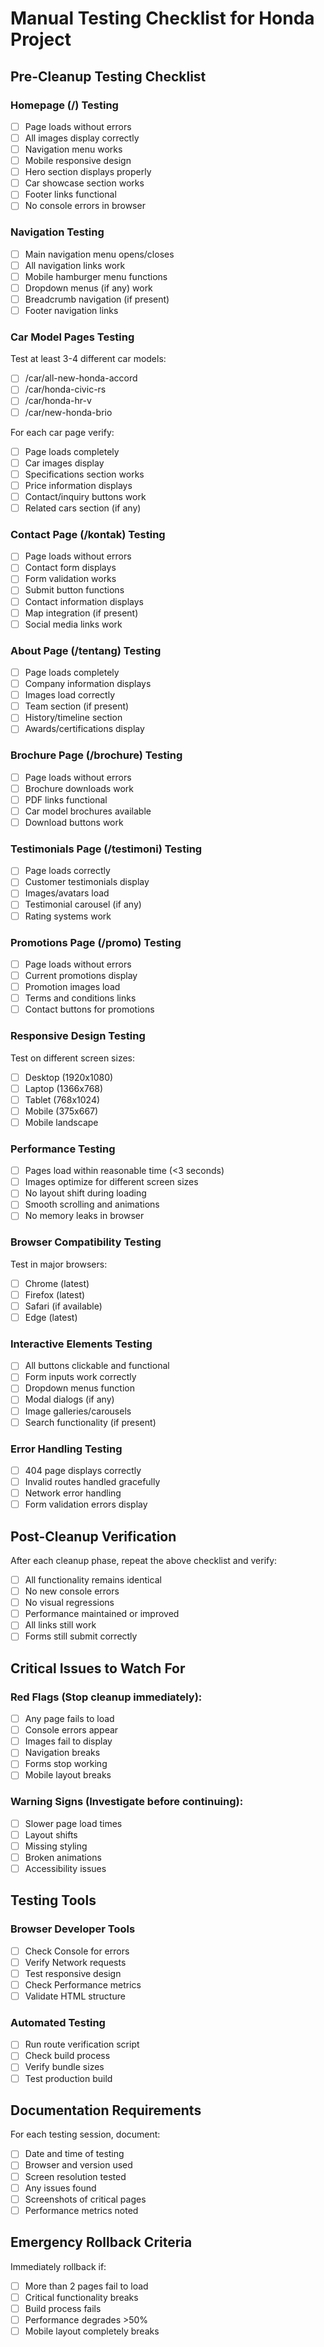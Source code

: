 # Manual Testing Checklist for Honda Project

## Pre-Cleanup Testing Checklist

### Homepage (/) Testing
- [ ] Page loads without errors
- [ ] All images display correctly
- [ ] Navigation menu works
- [ ] Mobile responsive design
- [ ] Hero section displays properly
- [ ] Car showcase section works
- [ ] Footer links functional
- [ ] No console errors in browser

### Navigation Testing
- [ ] Main navigation menu opens/closes
- [ ] All navigation links work
- [ ] Mobile hamburger menu functions
- [ ] Dropdown menus (if any) work
- [ ] Breadcrumb navigation (if present)
- [ ] Footer navigation links

### Car Model Pages Testing
Test at least 3-4 different car models:
- [ ] /car/all-new-honda-accord
- [ ] /car/honda-civic-rs
- [ ] /car/honda-hr-v
- [ ] /car/new-honda-brio

For each car page verify:
- [ ] Page loads completely
- [ ] Car images display
- [ ] Specifications section works
- [ ] Price information displays
- [ ] Contact/inquiry buttons work
- [ ] Related cars section (if any)

### Contact Page (/kontak) Testing
- [ ] Page loads without errors
- [ ] Contact form displays
- [ ] Form validation works
- [ ] Submit button functions
- [ ] Contact information displays
- [ ] Map integration (if present)
- [ ] Social media links work

### About Page (/tentang) Testing
- [ ] Page loads completely
- [ ] Company information displays
- [ ] Images load correctly
- [ ] Team section (if present)
- [ ] History/timeline section
- [ ] Awards/certifications display

### Brochure Page (/brochure) Testing
- [ ] Page loads without errors
- [ ] Brochure downloads work
- [ ] PDF links functional
- [ ] Car model brochures available
- [ ] Download buttons work

### Testimonials Page (/testimoni) Testing
- [ ] Page loads correctly
- [ ] Customer testimonials display
- [ ] Images/avatars load
- [ ] Testimonial carousel (if any)
- [ ] Rating systems work

### Promotions Page (/promo) Testing
- [ ] Page loads without errors
- [ ] Current promotions display
- [ ] Promotion images load
- [ ] Terms and conditions links
- [ ] Contact buttons for promotions

### Responsive Design Testing
Test on different screen sizes:
- [ ] Desktop (1920x1080)
- [ ] Laptop (1366x768)
- [ ] Tablet (768x1024)
- [ ] Mobile (375x667)
- [ ] Mobile landscape

### Performance Testing
- [ ] Pages load within reasonable time (<3 seconds)
- [ ] Images optimize for different screen sizes
- [ ] No layout shift during loading
- [ ] Smooth scrolling and animations
- [ ] No memory leaks in browser

### Browser Compatibility Testing
Test in major browsers:
- [ ] Chrome (latest)
- [ ] Firefox (latest)
- [ ] Safari (if available)
- [ ] Edge (latest)

### Interactive Elements Testing
- [ ] All buttons clickable and functional
- [ ] Form inputs work correctly
- [ ] Dropdown menus function
- [ ] Modal dialogs (if any)
- [ ] Image galleries/carousels
- [ ] Search functionality (if present)

### Error Handling Testing
- [ ] 404 page displays correctly
- [ ] Invalid routes handled gracefully
- [ ] Network error handling
- [ ] Form validation errors display

## Post-Cleanup Verification

After each cleanup phase, repeat the above checklist and verify:
- [ ] All functionality remains identical
- [ ] No new console errors
- [ ] No visual regressions
- [ ] Performance maintained or improved
- [ ] All links still work
- [ ] Forms still submit correctly

## Critical Issues to Watch For

### Red Flags (Stop cleanup immediately):
- [ ] Any page fails to load
- [ ] Console errors appear
- [ ] Images fail to display
- [ ] Navigation breaks
- [ ] Forms stop working
- [ ] Mobile layout breaks

### Warning Signs (Investigate before continuing):
- [ ] Slower page load times
- [ ] Layout shifts
- [ ] Missing styling
- [ ] Broken animations
- [ ] Accessibility issues

## Testing Tools

### Browser Developer Tools
- [ ] Check Console for errors
- [ ] Verify Network requests
- [ ] Test responsive design
- [ ] Check Performance metrics
- [ ] Validate HTML structure

### Automated Testing
- [ ] Run route verification script
- [ ] Check build process
- [ ] Verify bundle sizes
- [ ] Test production build

## Documentation Requirements

For each testing session, document:
- [ ] Date and time of testing
- [ ] Browser and version used
- [ ] Screen resolution tested
- [ ] Any issues found
- [ ] Screenshots of critical pages
- [ ] Performance metrics noted

## Emergency Rollback Criteria

Immediately rollback if:
- [ ] More than 2 pages fail to load
- [ ] Critical functionality breaks
- [ ] Build process fails
- [ ] Performance degrades >50%
- [ ] Mobile layout completely breaks